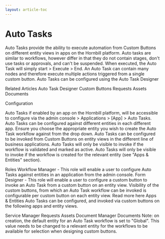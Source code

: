 ```yaml
---
layout: article-toc
---
```

# Auto Tasks
Auto Tasks provide the ability to execute automation from Custom Buttons on different entity views in apps on the Hornbill platform. Auto tasks are similar to workflows, however differ in that they do not contain stages, don't use tasks or approvals, and can't be suspended. When executed, the Auto Task will simply start > Execute > End. An Auto Task can contain many nodes and therefore execute multiple actions triggered from a single custom button. Auto Tasks can be configured using the Auto Task Designer

Related Articles
Auto Task Designer
Custom Buttons
Requests
Assets
Documents

Configuration

Auto Tasks if enabled by an app on the Hornbill platform, will be accessible to configure via the admin console > Applications > [App] > Auto Tasks.
Auto Tasks can be configured against different entities in each different app. Ensure you choose the appropriate entity you wish to create the Auto Task workflow against from the drop down.
Auto Tasks can be configured to be invoked from Custom Buttons on entity views in the different line of business applications.
Auto Tasks will only be visible to invoke if the workflow is validated and marked as active.
Auto Tasks will only be visible to invoke if the workflow is created for the relevant entity (see "Apps & Entities" section).

Roles
Workflow Manager - This role will enable a user to configure Auto Tasks against entities in an application from the admin console.
Form Designer - This role will enable a user to configure a custom button to invoke an Auto Task from a custom button on an entity view.
Visibility of the custom buttons, from which an Auto Task workflow can be invoked is configurable per custom button on each entity view. Read more here
Apps & Entities
Auto Tasks can be configured, and invoked via custom buttons on the following apps and entity views.

Service Manager
Requests
Assets
Document Manager
Documents
Note: on creation, the default entity for an Auto Task workflow is set to "Global". This value needs to be changed to a relevant entity for the workflows to be available for selection when designing custom buttons.

<!-- https://wiki.hornbill.com/index.php?title=Auto_Tasks -->